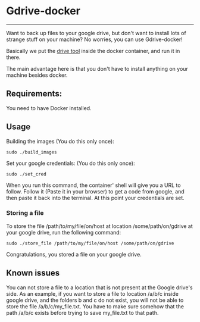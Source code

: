 # Gdrive-docker
-------------
Want to back up files to your google drive, but don't want to install lots
of strange stuff on your machine? No worries, you can use Gdrive-docker!

Basically we put the [drive tool](https://github.com/rakyll/drive) inside the
docker container, and run it in there.

The main advantage here is that you don't have to install anything on your
machine besides docker.

## Requirements:

You need to have Docker installed.

## Usage

Building the images (You do this only once):

	sudo ./build_images

Set your google credentials: (You do this only once):

	sudo ./set_cred

When you run this command, the container' shell will give you a URL to follow.
Follow it (Paste it in your browser) to get a code from google, and then paste
it back into the terminal. At this point your credentials are set.

### Storing a file

To store the file /path/to/my/file/on/host at location /some/path/on/gdrive at
your google drive, run the following command:

	sudo ./store_file /path/to/my/file/on/host /some/path/on/gdrive

Congratulations, you stored a file on your google drive.

## Known issues

You can not store a file to a location that is not present at the Google
drive's side. As an example, if you want to store a file to location /a/b/c
inside google drive, and the folders b and c do not exist, you will not be able
to store the file /a/b/c/my_file.txt. You have to make sure somehow that the
path /a/b/c exists before trying to save my_file.txt to that path.
